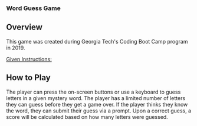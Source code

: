 ### Word Guess Game

## Overview

This game was created during Georgia Tech's Coding Boot Camp program in 2019.

[Given Instructions:](homework-instructions.md)

## How to Play

The player can press the on-screen buttons or use a keyboard to guess letters in a given mystery word.  The player has a limited number of letters they can guess before they get a game over.  If the player thinks they know the word, they can submit their guess via a prompt.  Upon a correct guess, a score will be calculated based on how many letters were guessed.   